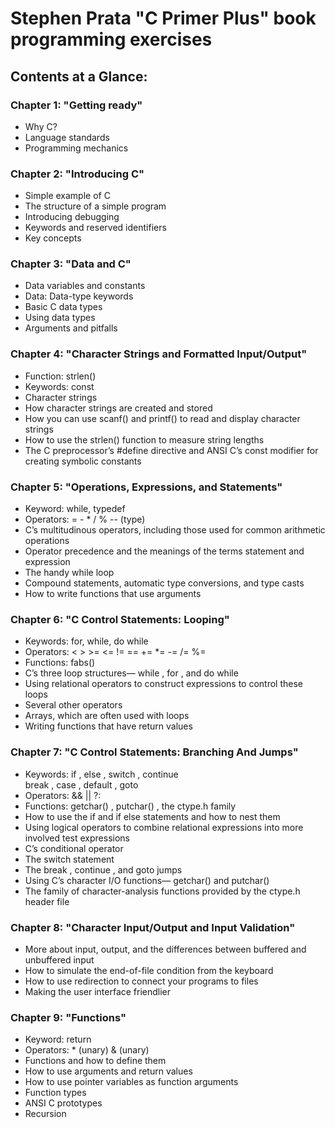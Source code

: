 # Stephen Prata "C Primer Plus" book programming exercises

## Contents at a Glance:

### Chapter 1: "Getting ready"

- Why C?
- Language standards
- Programming mechanics

### Chapter 2: "Introducing C"

- Simple example of C
- The structure of a simple program
- Introducing debugging
- Keywords and reserved identifiers
- Key concepts

### Chapter 3: "Data and C"

- Data variables and constants
- Data: Data-type keywords
- Basic C data types
- Using data types
- Arguments and pitfalls

### Chapter 4: "Character Strings and Formatted Input/Output"

- Function: strlen()
- Keywords: const
- Character strings
- How character strings are created and stored
- How you can use scanf() and printf() to read and display character strings
- How to use the strlen() function to measure string lengths
- The C preprocessor’s #define directive and ANSI C’s const modifier for creating symbolic constants

### Chapter 5: "Operations, Expressions, and Statements"

- Keyword: while, typedef
- Operators: = - * / % -- (type)
- C’s multitudinous operators, including those used for common arithmetic operations
- Operator precedence and the meanings of the terms statement and expression
- The handy while loop
- Compound statements, automatic type conversions, and type casts
- How to write functions that use arguments

### Chapter 6: "C Control Statements: Looping"

- Keywords: for, while, do while
- Operators: < > >= <= != == += *= -= /= %=
- Functions: fabs()
- C’s three loop structures— while , for , and do while
- Using relational operators to construct expressions to control these loops
- Several other operators
- Arrays, which are often used with loops
- Writing functions that have return values     

### Chapter 7: "C Control Statements: Branching And Jumps"

- Keywords: if ,  else ,  switch ,  continue   
break ,  case ,  default ,  goto    
- Operators: && || ?:    
- Functions: getchar() ,  putchar() , the  ctype.h  family   
- How to use the  if  and  if else  statements and how to nest them   
- Using logical operators to combine relational expressions into more involved test
expressions   
- C’s conditional operator   
- The  switch  statement   
- The  break ,  continue , and  goto  jumps   
- Using C’s character I/O functions— getchar()  and  putchar()    
- The family of character-analysis functions provided by the  ctype.h  header file

### Chapter 8: "Character Input/Output and Input Validation"

- More about input, output, and the differences between buffered and unbuffered input   
- How to simulate the end-of-file condition from the keyboard   
- How to use redirection to connect your programs to files   
- Making the user interface friendlier

### Chapter 9: "Functions"

- Keyword: return    
- Operators: *  (unary)  &  (unary)   
- Functions and how to define them   
- How to use arguments and return values   
- How to use pointer variables as function arguments   
- Function types   
- ANSI C prototypes   
- Recursion    